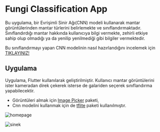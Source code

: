 # Fungi Classification App

Bu uygulama, bir Evrişimli Sinir Ağı(CNN) modeli kullanarak mantar görüntülerinden mantar türlerini belirlemekte ve sınıflandırmaktadır. Sınıflandırdığı mantar hakkında kullanıcıya bilgi vermekte, zehirli etkiye sahip olup olmadığı ya da yenilip yenilmediği gibi bilgiler vermektedir.

Bu sınıflandırmayı yapan CNN modelinin nasıl hazırlandığını incelemek için [TIKLAYINIZ!](https://github.com/serhatoral/fungi-classification/blob/main/Mantar_T%C3%BCr%C3%BC_Tespiti.ipynb)

## Uygulama

Uygulama, Flutter kullanılarak geliştirilmiştir. Kullanıcı mantar görüntülerini ister kameradan direk çekerek isterse de galariden seçerek sınıflandırma yapabilecektir.

- Görüntüleri almak için [Image Picker](https://pub.dev/packages/image_picker) paketi,
- Cnn modelini kullanmak için de [tflite](https://pub.dev/packages/tflite) paketi kullanılmıştır.

![homepage](https://user-images.githubusercontent.com/81564885/165598567-73e749a9-5baa-4ce7-b2ca-900dcec3e969.jpeg)

![sinek](https://user-images.githubusercontent.com/81564885/165598722-8a29e61b-7798-4351-a23d-3b72e0afec37.jpeg)